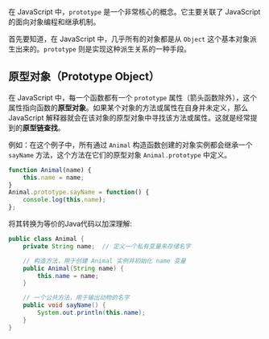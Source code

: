 在 JavaScript 中，`prototype` 是一个非常核心的概念。它主要关联了 JavaScript 的面向对象编程和继承机制。

首先要知道，在 JavaScript 中，几乎所有的对象都是从 `Object` 这个基本对象派生出来的。`prototype` 则是实现这种派生关系的一种手段。

## 原型对象（Prototype Object）

在 JavaScript 中，每一个函数都有一个 `prototype` 属性（箭头函数除外），这个属性指向函数的**原型对象**。如果某个对象的方法或属性在自身并未定义，那么 JavaScript 解释器就会在该对象的原型对象中寻找该方法或属性。这就是经常提到的**原型链查找**。

例如：在这个例子中，所有通过 `Animal` 构造函数创建的对象实例都会继承一个 `sayName` 方法，这个方法在它们的原型对象 `Animal.prototype` 中定义。
```javascript
function Animal(name) {
    this.name = name;
}
Animal.prototype.sayName = function() {
    console.log(this.name);
};
```

将其转换为等价的Java代码以加深理解:

```java
public class Animal {
    private String name;  // 定义一个私有变量来存储名字

    // 构造方法，用于创建 Animal 实例并初始化 name 变量
    public Animal(String name) {
        this.name = name;
    }

    // 一个公共方法，用于输出动物的名字
    public void sayName() {
        System.out.println(this.name);
    }
}
```